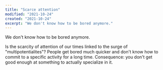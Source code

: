 ```yaml
---
title: "Scarce attention"
modified: "2021-10-24"
created: "2021-10-24"
excerpt: "We don't know how to be bored anymore."
---
```


We don't know how to be bored anymore.

Is the scarcity of attention of our times linked to the surge of "multipotentialites"? People get bored much quicker and don't know how to commit to a specific activity for a long time. Consequence: you don't get good enough at something to actually specialize in it.
